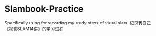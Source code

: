 # Slambook-Practice
Specifically using for recording my study steps of visual slam. 记录我自己《视觉SLAM14讲》的学习过程
